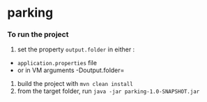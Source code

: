 # parking

### To run the project
1. set the property `output.folder` in either :
  * `application.properties` file
  * or in VM arguments -Doutput.folder=
1. build the project with `mvn clean install`
1. from the target folder, run `java -jar parking-1.0-SNAPSHOT.jar`
